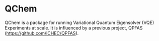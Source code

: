 # QChem
QChem is a package for running Variational Quantum Eigensolver (VQE) Experiments at scale.
It is influenced by a previous project, QPFAS (https://github.com/ICHEC/QPFAS).
